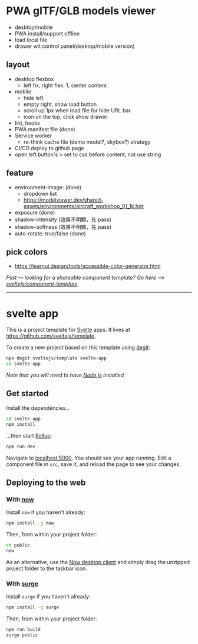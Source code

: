 
# PWA glTF/GLB models viewer
- desktop/mobile
- PWA install/support offline
- load local file
- drawer wit control panel(desktop/mobile version)

## layout
- desktop flexbox
  - left fix, right flex: 1, center content
- mobile
  - hide left
  - empty right, show load button
  - scroll up 1px when load file for hide URL bar
  - icon on the top, click show drawer
- lint, hooks
- PWA manifest file (done)
- Service worker
  - re-think cache file (demo model?, skybox?) strategy
- CI/CD deploy to github page
- open left button's > set to css before content, not use string

## feature
- environment-image: (done)
  - dropdown list
  - https://modelviewer.dev/shared-assets/environments/aircraft_workshop_01_1k.hdr
- exposure (done)
- shadow-intensity (效果不明顯，先 pass)
- shadow-softness (效果不明顯，先 pass)
- auto-rotate: true/false (done)

## pick colors
- https://learnui.design/tools/accessible-color-generator.html


*Psst — looking for a shareable component template? Go here --> [sveltejs/component-template](https://github.com/sveltejs/component-template)*


---

# svelte app

This is a project template for [Svelte](https://svelte.dev) apps. It lives at https://github.com/sveltejs/template.

To create a new project based on this template using [degit](https://github.com/Rich-Harris/degit):

```bash
npx degit sveltejs/template svelte-app
cd svelte-app
```

*Note that you will need to have [Node.js](https://nodejs.org) installed.*


## Get started

Install the dependencies...

```bash
cd svelte-app
npm install
```

...then start [Rollup](https://rollupjs.org):

```bash
npm run dev
```

Navigate to [localhost:5000](http://localhost:5000). You should see your app running. Edit a component file in `src`, save it, and reload the page to see your changes.


## Deploying to the web

### With [now](https://zeit.co/now)

Install `now` if you haven't already:

```bash
npm install -g now
```

Then, from within your project folder:

```bash
cd public
now
```

As an alternative, use the [Now desktop client](https://zeit.co/download) and simply drag the unzipped project folder to the taskbar icon.

### With [surge](https://surge.sh/)

Install `surge` if you haven't already:

```bash
npm install -g surge
```

Then, from within your project folder:

```bash
npm run build
surge public
```
